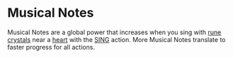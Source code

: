 # Musical Notes

Musical Notes are a global power that increases when you sing with [rune crystals](rune_crystals) near a [heart](heart) with the [SING](SING) action. More Musical Notes translate to faster progress for all actions.
